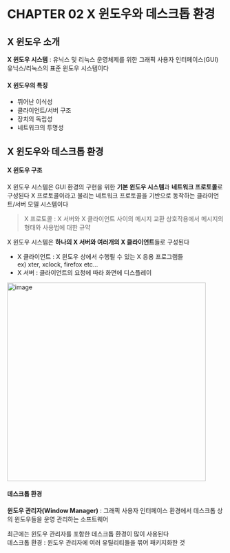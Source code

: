 # CHAPTER 02 X 윈도우와 데스크톱 환경 
## X 윈도우 소개
**X 윈도우 시스템** : 유닉스 및 리눅스 운영체제를 위한 그래픽 사용자 인터페이스(GUI)      
유닉스/리눅스의 표준 윈도우 시스템이다 

#### X 윈도우의 특징
- 뛰어난 이식성
- 클라이언트/서버 구조
- 장치의 독립성
- 네트워크의 투명성

## X 윈도우와 데스크톱 환경 
#### X 윈도우 구조
X 윈도우 시스템은 GUI 환경의 구현을 위한 **기본 윈도우 시스템**과 **네트워크 프로토콜**로 구성된다
X 프로토콜이라고 불리는 네트워크 프로토콜을 기반으로 동작하는 클라이언트/서버 모델 시스템이다 

> X 프로토콜 : X 서버와 X 클라이언트 사이의 메시지 교환 상호작용에서 메시지의 형태와 사용법에 대한 규약

X 윈도우 시스템은 **하나의 X 서버와 여러개의 X 클라이언트**들로 구성된다 
- X 클라이언트 : X 윈도우 상에서 수행될 수 있는 X 응용 프로그램들     
ex) xter, xclock, firefox etc...
- X 서버 : 클라이언트의 요청에 따라 화면에 디스플레이 

<img width="461" alt="image" src="https://github.com/suuxxirr/STUDY/assets/102400242/0df05906-f0e5-475b-b699-29f94d83149d">


#### 데스크톱 환경
**윈도우 관리자(Window Manager)** : 그래픽 사용자 인터페이스 환경에서 데스크톱 상의 윈도우들을 운영 관리하는 소프트웨어 

최근에는 윈도우 관리자를 포함한 데스크톱 환경이 많이 사용된다     
데스크톱 환경 : 윈도우 관리자에 여러 유틸리티들을 묶어 패키지화한 것

